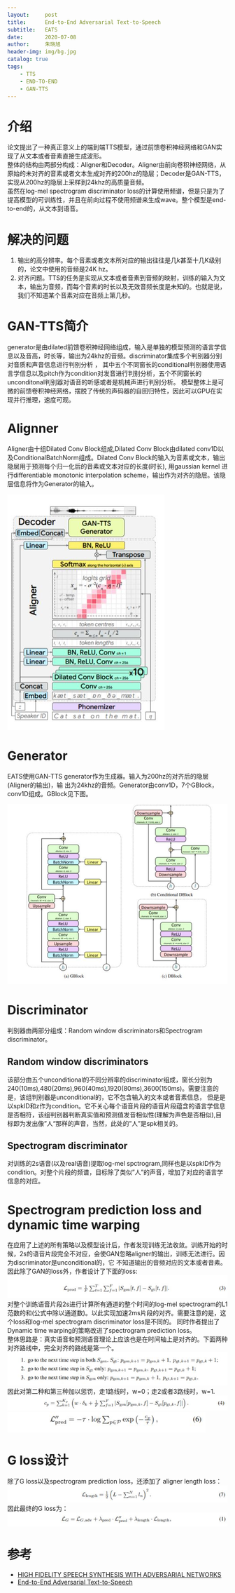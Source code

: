 ```yaml
---
layout:     post
title:      End-to-End Adversarial Text-to-Speech
subtitle:   EATS
date:       2020-07-08
author:     朱晓旭
header-img: img/bg.jpg
catalog: true
tags:
    - TTS
    - END-TO-END
    - GAN-TTS
---
```

# 介绍
论文提出了一种真正意义上的端到端TTS模型，通过前馈卷积神经网络和GAN实现了从文本或者音素直接生成波形。      
整体的结构由两部分构成：Aligner和Decoder。Aligner由前向卷积神经网络，从原始的未对齐的音素或者文本生成对齐的200hz的隐层；Decoder是GAN-TTS，实现从200hz的隐层上采样到24khz的高质量音频。     
虽然在log-mel spectrogram discriminator loss的计算使用频谱，但是只是为了提高模型的可训练性，并且在前向过程不使用频谱来生成wave。整个模型是end-to-end的，从文本到语音。

# 解决的问题
1. 输出的高分辨率。每个音素或者文本所对应的输出往往是几k甚至十几K级别的，论文中使用的音频是24K hz。           
2. 对齐问题。TTS的任务是实现从文本或者音素到音频的映射，训练的输入为文本，输出为音频，而每个音素的时长以及无效音频长度是未知的。也就是说，我们不知道某个音素对应在音频上第几秒。   

# GAN-TTS简介
generator是由dilated前馈卷积神经网络组成，输入是单独的模型预测的语言学信息以及音高，时长等，输出为24khz的音频。discriminator集成多个判别器分别对音质和声音信息进行判别分析 ，
其中五个不同窗长的conditional判别器使用语言学信息以及pitch作为condition对发音进行判别分析，五个不同窗长的unconditonal判别器对语音的听感或者是机械声进行判别分析。
模型整体上是可微的前馈卷积神经网络，摆脱了传统的声码器的自回归特性，因此可以GPU在实现并行推理，速度可观。

# Alignner
Aligner由十组Dilated Conv Block组成,Dilated Conv Block由dilated conv1D以及ConditionalBatchNorm组成。Dilated Conv Block的输入为音素或文本，输出隐层用于预测每个归一化后的音素或文本对应的长度(时长),
用gaussian kernel 进行differentiable monotonic interpolation scheme，输出作为对齐的隐层。该隐层信息将作为Generator的输入。

![](/img/eats_1.JPG)

# Generator
EATS使用GAN-TTS generator作为生成器。输入为200hz的对齐后的隐层(Aligner的输出)，输
出为24khz的音频。Generator由conv1D，7个GBlock，conv1D组成。GBlock见下图。

![](/img/eats_2.JPG)

# Discriminator
判别器由两部分组成：Random window discriminators和Spectrogram discriminator。

## Random window discriminators
该部分由五个unconditional的不同分辨率的discriminator组成，窗长分别为240(10ms),480(20ms),960(40ms),1920(80ms),3600(150ms)。需要注意的是，该组判别器是unconditional的，它不包含输入的文本或者音素信息，
但是是以spkID和z作为condition。它不关心每个语音片段的语音片段蕴含的语言学信息是否相符，该组判别器判断真实值和预测值发音相似性(理解为声色是否相似),目标即为发出像”人“那样的声音，当然，此处的”人”是spk相关的。

## Spectrogram discriminator
对训练的2s语音(以及real语音)提取log-mel spctrogram,同样也是以spkID作为condition。对整个片段的频谱，目标除了类似”人”的声音，增加了对应的语言学信息的对应。

# Spectrogram prediction loss and dynamic time warping
在应用了上述的所有策略以及模型设计后，作者发现训练无法收敛。训练开始的时候，2s的语音片段完全不对应，会使GAN忽略aligner的输出，训练无法进行。因为discriminator是unconditional的，它
不知道输出的音频对应的文本或者音素。因此除了GAN的loss外，作者设计了下面的loss:
![](/img/eats_3.JPG)
对整个训练语音片段2s进行计算所有通道的整个时间的log-mel spectrogram的L1范数的和(公式中除以通道数)。以此实现加速2ms片段的对齐。需要注意的是，这个loss和log-mel spectrogram discriminator loss是不同的。
同时作者提出了Dynamic time warping的策略改进了spectrogram prediction loss。      
整体思路是：真实语音和预测语音理论上应该也是在时间轴上是对齐的。下面两种对齐路线中，完全对齐的路线是第一个。    
![](/img/eats_4.JPG)
因此对第二种和第三种加以惩罚，走1路线时，w=0；走2或者3路线时，w=1.   
![](/img/eats_5.JPG)
![](/img/eats_6.JPG)
# G loss设计
除了G loss以及spectrogram prediction loss，还添加了 aligner length loss：
![](/img/eats_7.JPG)
因此最终的G loss为：
![](/img/eats_8.JPG)

# 参考 
- [HIGH FIDELITY SPEECH SYNTHESIS WITH ADVERSARIAL NETWORKS](https://arxiv.org/pdf/1909.11646.pdf)
- [End-to-End Adversarial Text-to-Speech](https://arxiv.org/pdf/2006.03575.pdf)
